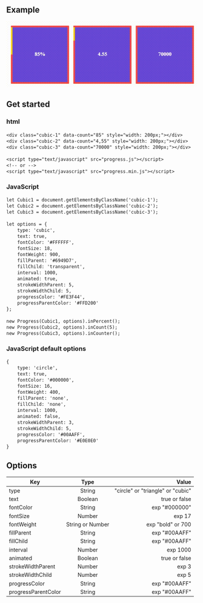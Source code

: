 ## Example

<img src="../img/progresscubic.gif" />

## Get started

### html

	<div class="cubic-1" data-count="85" style="width: 200px;"></div>
	<div class="cubic-2" data-count="4,55" style="width: 200px;"></div>
	<div class="cubic-3" data-count="70000" style="width: 200px;"></div>
	
	<script type="text/javascript" src="progress.js"></script>
	<!-- or -->
	<script type="text/javascript" src="progress.min.js"></script>

### JavaScript

	let Cubic1 = document.getElementsByClassName('cubic-1');
	let Cubic2 = document.getElementsByClassName('cubic-2');
	let Cubic3 = document.getElementsByClassName('cubic-3');

	let options = {
		type: 'cubic',
		text: true,
		fontColor: '#FFFFFF',
		fontSize: 18,
		fontWeight: 900,
		fillParent: '#6949D7',
		fillChild: 'transparent',
		interval: 1000,
		animated: true,
		strokeWidthParent: 5,
		strokeWidthChild: 5,
		progressColor: '#FE3F44',
		progressParentColor: '#FFD200'
	};

	new Progress(Cubic1, options).inPercent();
	new Progress(Cubic2, options).inCount(5);
	new Progress(Cubic3, options).inCounter();
	
### JavaScript default options

	{
		type: 'circle',
		text: true,
		fontColor: '#000000',
		fontSize: 16,
		fontWeight: 400,
		fillParent: 'none',
		fillChild: 'none',
		interval: 1000,
		animated: false,
		strokeWidthParent: 3,
		strokeWidthChild: 5,
		progressColor: '#00AAFF',
		progressParentColor: '#E0E0E0'
	}

## Options

| Key                 | Type               | Value                               |
| ------------------- | :----------------: | ----------------------------------: |
| type                | String             | "circle" or "triangle" or "cubic"   |
| text                | Boolean            | true or false                       |
| fontColor           | String             | exp "#000000"                       |
| fontSize            | Number             | exp 17                              |
| fontWeight          | String or Number   | exp "bold" or 700                   |
| fillParent          | String             | exp "#00AAFF"                       |
| fillChild           | String             | exp "#00AAFF"                       |
| interval            | Number             | exp 1000                            |
| animated            | Boolean            | true or false                       |
| strokeWidthParent   | Number             | exp 3                               |
| strokeWidthChild    | Number             | exp 5                               |
| progressColor       | String             | exp "#00AAFF"                       |
| progressParentColor | String             | exp "#00AAFF"                       |
